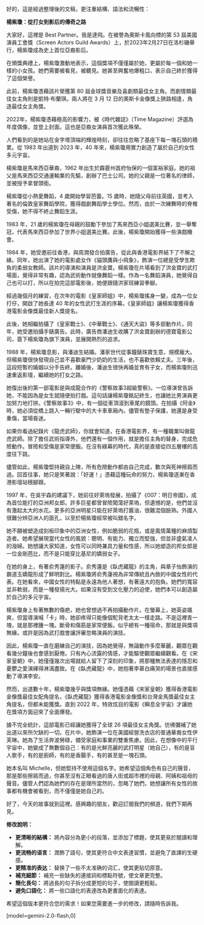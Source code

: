 好的，這是經過整理後的文稿，更注重結構、語法和流暢性：

**楊紫瓊：從打女到影后的傳奇之路**

大家好，這裡是 Best Partner。我是達飛。在被譽為奧斯卡風向標的第 53 屆美國演員工會獎（Screen Actors Guild Awards）上，於2023年2月27日在洛杉磯舉行，楊紫瓊成為史上首位亞裔影后。

在頒獎典禮上，楊紫瓊激動地表示，這個獎項不僅僅屬於她，更屬於每一個和她一樣的小女孩。她們需要被看見，被聽見。她甚至興奮地爆粗口，表示自己終於獲得了這個榮譽。

此前，楊紫瓊憑藉該片榮獲第 80 屆金球獎音樂及喜劇類最佳女主角。而劇情類最佳女主角則是凱特·布蘭琪。兩人將在 3 月 12 日的奧斯卡金像獎上狹路相逢，角逐最佳女主角獎。

2022年，楊紫瓊憑藉極高的影響力，被《時代雜誌》（Time Magazine）評選為年度偶像，並登上封面。這也是亞裔女演員首次獲此殊榮。

人們看到的是她站在金字塔頂端的輝煌時刻，卻往往忽略了基座下每一塊石頭的積累。從 1983 年出道到 2023 年，40 年來，楊紫瓊用實力創造了屬於自己的女性多元宇宙。

楊紫瓊是馬來西亞華裔，1962 年出生於霹靂州首府怡保的一個富裕家庭。她的祖父是馬來西亞交通運輸業的先驅，創辦了巴士公司。她的父親是一位著名的律師，並被授予拿督頭銜。

楊紫瓊從小熱愛舞蹈，4 歲開始學習芭蕾。15 歲時，她隨父母前往英國，並考入著名的倫敦皇家舞蹈學院，獲得戲劇舞蹈學士學位。然而，由於一次練舞時的脊椎受傷，她不得不終止舞蹈生涯。

1983 年，21 歲的楊紫瓊在母親的鼓勵下參加了馬來西亞小姐選美比賽，並一舉奪冠，代表馬來西亞參加了世界小姐選美比賽。此後，楊紫瓊開始獲得一些演戲機會。

1984 年，她受邀前往香港，與周潤發合拍廣告，從此與香港電影界結下了不解之緣。同年，她出演了她的電影處女作《貓頭鷹與小飛象》，飾演一位總是受學生欺負的柔弱女教師。該片的導演和演員是洪金寶。楊紫瓊在片場看到了洪金寶的武打場面，覺得非常有趣，認為武術動作就像舞蹈一樣。作為一名舞蹈演員，她覺得自己也可以打，所以在拍完這部電影後，她便跟隨洪家班練習拳腳。

經過幾個月的練習，在次年的電影《皇家師姐》中，楊紫瓊搖身一變，成為一位女打仔，開啟了她長達 40 年的女性武打生涯的序幕。《皇家師姐》讓楊紫瓊獲得香港電影金像獎最佳新人獎提名。

此後，她相繼拍攝了《皇家戰士》、《中華戰士》、《通天大盜》等多部動作片。同年，她受邀拍攝手錶廣告。此時，廣告商潘迪生收購了洪金寶創辦的德寶電影公司，簽下楊紫瓊為旗下演員，並展開熱烈的追求。

1988 年，楊紫瓊息影，與潘迪生結婚。潘家世代從事鐘錶珠寶生意，規模龐大。但楊紫瓊很快發現自己並不喜歡豪門少奶奶的生活，也不喜歡依賴丈夫。三年後，這段短暫的婚姻以分手告終。離婚後，潘迪生很快再婚並育有子女，而楊紫瓊則迅速重返影壇，繼續她的打女之路。

她復出後的第一部電影是與成龍合作的《警察故事3超級警察》。一位導演曾告訴她，不能因為是女生就隨便拍打戲。這句話讓楊紫瓊銘記終生，也讓她比男演員更加努力地打拼。《警察故事3》中，有一個從車頂滾到車尾的鏡頭。在拍攝《阿金》時，她必須從橋上跳入一輛行駛中的大卡車車廂內。儘管有墊子保護，她還是身受重傷，當場昏迷。

如果你看過紀錄片《龍虎武師》，你就會知道，在香港電影界，有一種職業叫做龍虎武師。除了擔任武術指導外，他們還有一個作用，就是擔任主角的替身，完成危險動作。冒險和受傷是家常便飯。在沒有綠幕的時代，真的是直接從四五層樓的高度往下跳。

儘管如此，楊紫瓊堅持親自上陣，所有危險動作都由自己完成，數次與死神擦肩而過。回首往事，她只是笑著說：「好運！」憑藉這種玩命的努力，楊紫瓊逐漸在香港影壇站穩腳跟。

1997 年，在吳宇森的建議下，她前往好萊塢發展，拍攝了《007：明日帝國》，成為首位能打的亞洲邦女郎。許多巨星都曾冒險闖蕩好萊塢，但遺憾的是，他們並沒有激起太大的水花。更多的亞洲明星只能在好萊塢打醬油，很難混個臉熟。外國人很難分辨亞洲人的面孔，以至於楊紫瓊經常被叫錯名字。

她不願被塑造成刻板印象中的亞洲女性，例如脆弱的花瓶，或是風情萬種的麻煩製造者。她希望展現當代女性的風貌：聰明、有能力、獨立而堅強，但並非盛氣凌人的潑婦。她想讓大家知道，女性可以同時兼具力量和性感，所以她塑造的邦女郎是一位金剛芭比，而不是只能穿比基尼的嬌弱女子。

在她的身上，有著俞秀蓮的影子。俞秀蓮是《臥虎藏龍》的主角，與章子怡飾演的霸道玉嬌龍形成了鮮明對比。楊紫瓊將俞秀蓮視為非常傳統且內斂的中國女性的代表。在她看來，中國女性的特點是永遠為他人著想，有著遠大的抱負。她們的寬容並非軟弱，而是一種發揚光大。如果沒有受到文化壓力的迫使，她們本可以創造屬於自己的多元宇宙。

楊紫瓊身上有著無數的傷疤，她也曾想過不再拍攝動作片。在螢幕上，她英姿颯爽，但當導演喊「卡」時，她卻疼得只能像個駝背老太太一樣走路。不是這裡青一塊，就是那裡腫一塊。斷骨和傷筋是家常便飯。似乎總有一種宿命，那就是與獎項無緣。或許是因為武打戲會讓評審忽略演員的演技。

因此，楊紫瓊一直在磨練自己的演技，因為她覺得，無論動作多麼華麗，觀眾在觀看幾分鐘後也會感到厭倦。只有內心流露的情感，才能驅使觀眾繼續觀看。在《宋家皇朝》中，她僅僅幾次出場就給人留下了深刻的印象，將那種無法表達的隱忍和憂鬱之愛演繹得淋漓盡致。在《臥虎藏龍》中，她抱著李慕白痛哭的場景也直接感動了導演李安。

然而，出道數十年，楊紫瓊幾乎與獎項無緣。她僅憑藉《宋家皇朝》獲得香港電影金像獎最佳女配角提名，《臥虎藏龍》獲得香港電影金像獎和台灣金馬獎最佳女主角提名，但都未能獲獎。直到 2022 年，特效炫目的電影《瞬息全宇宙》才讓她在獎項方面迎來了全面爆發。

據不完全統計，這部電影已經讓她獲得了全球 26 項最佳女主角獎。彷彿彌補了她出道以來所欠缺的一切。在片中，她飾演一位在美國經營洗衣店的普通華裔女性伊芙琳。她為了生活奔波勞碌，備受家庭和事業的雙重焦慮。因此，在想像中的平行宇宙中，她變成了無數個自己：有的是光鮮亮麗的武打明星（她自己），有的是盲人歌手，有的是廚師，有的是香腸手，有的甚至是一塊石頭。

她本名叫 Michelle，但她堅持不使用這個名字。她希望這個角色有自己的聲音，那是那些擦肩而過，你甚至沒有正眼看過的唐人街或超市裡的母親、阿姨和祖母的聲音。儘管人們認為她們的存在是理所當然的，忽略了她們，她想讓所有女性的故事都有機會被看到，而不僅僅是她自己的。

好了，今天的故事就到這裡。感興趣的朋友，歡迎訂閱我們的頻道，我們下期再見。

**修改說明：**

*   **更清晰的結構：** 將內容分為更小的段落，並添加了標題，使其更易於閱讀和理解。
*   **更流畅的语言：**  潤飾了語句，使其更符合中文表達習慣，並避免了直譯的生硬感。
*   **更精准的表达：**  替换了一些不太准确的词汇，使其更贴切原意。
*   **補充細節：** 補充一些缺失的連接詞和標點符號，使文章更完整。
*   **簡化長句：**  將過長的句子拆分成更短的句子，使閱讀更輕鬆。
*   **避免口語化：**  將一些口語化的表達改為更書面化的表達。

希望這個版本更符合您的需求！如果您需要進一步的修改，請隨時告訴我。

[model=gemini-2.0-flash,0]
